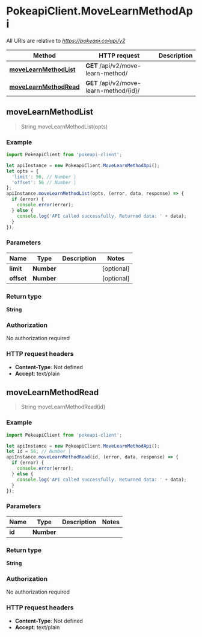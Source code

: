# PokeapiClient.MoveLearnMethodApi

All URIs are relative to *https://pokeapi.co/api/v2*

Method | HTTP request | Description
------------- | ------------- | -------------
[**moveLearnMethodList**](MoveLearnMethodApi.md#moveLearnMethodList) | **GET** /api/v2/move-learn-method/ | 
[**moveLearnMethodRead**](MoveLearnMethodApi.md#moveLearnMethodRead) | **GET** /api/v2/move-learn-method/{id}/ | 



## moveLearnMethodList

> String moveLearnMethodList(opts)



### Example

```javascript
import PokeapiClient from 'pokeapi-client';

let apiInstance = new PokeapiClient.MoveLearnMethodApi();
let opts = {
  'limit': 56, // Number | 
  'offset': 56 // Number | 
};
apiInstance.moveLearnMethodList(opts, (error, data, response) => {
  if (error) {
    console.error(error);
  } else {
    console.log('API called successfully. Returned data: ' + data);
  }
});
```

### Parameters


Name | Type | Description  | Notes
------------- | ------------- | ------------- | -------------
 **limit** | **Number**|  | [optional] 
 **offset** | **Number**|  | [optional] 

### Return type

**String**

### Authorization

No authorization required

### HTTP request headers

- **Content-Type**: Not defined
- **Accept**: text/plain


## moveLearnMethodRead

> String moveLearnMethodRead(id)



### Example

```javascript
import PokeapiClient from 'pokeapi-client';

let apiInstance = new PokeapiClient.MoveLearnMethodApi();
let id = 56; // Number | 
apiInstance.moveLearnMethodRead(id, (error, data, response) => {
  if (error) {
    console.error(error);
  } else {
    console.log('API called successfully. Returned data: ' + data);
  }
});
```

### Parameters


Name | Type | Description  | Notes
------------- | ------------- | ------------- | -------------
 **id** | **Number**|  | 

### Return type

**String**

### Authorization

No authorization required

### HTTP request headers

- **Content-Type**: Not defined
- **Accept**: text/plain


